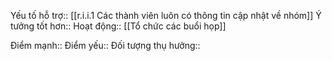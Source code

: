 

Yếu tố hỗ trợ:: [[r.i.i.1 Các thành viên luôn có thông tin cập nhật về nhóm]]
Ý tưởng tốt hơn::
Hoạt động:: [[Tổ chức các buổi họp]]

Điểm mạnh::
Điểm yếu::
Đối tượng thụ hưởng::